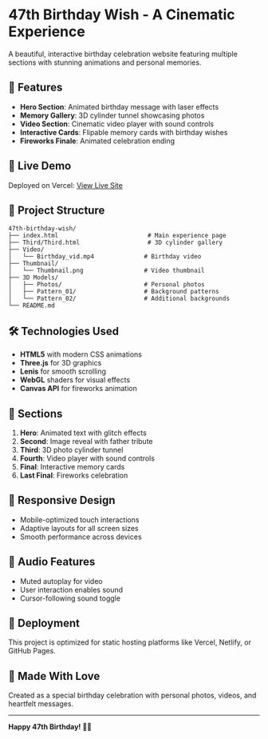 # 47th Birthday Wish - A Cinematic Experience

A beautiful, interactive birthday celebration website featuring multiple sections with stunning animations and personal memories.

## 🎉 Features

- **Hero Section**: Animated birthday message with laser effects
- **Memory Gallery**: 3D cylinder tunnel showcasing photos
- **Video Section**: Cinematic video player with sound controls
- **Interactive Cards**: Flipable memory cards with birthday wishes
- **Fireworks Finale**: Animated celebration ending

## 🚀 Live Demo

Deployed on Vercel: [View Live Site](https://your-vercel-url.vercel.app)

## 📁 Project Structure

```
47th-birthday-wish/
├── index.html                         # Main experience page
├── Third/Third.html                   # 3D cylinder gallery
├── Video/
│   └── Birthday_vid.mp4              # Birthday video
├── Thumbnail/
│   └── Thumbnail.png                 # Video thumbnail
├── 3D Models/
│   ├── Photos/                       # Personal photos
│   ├── Pattern_01/                   # Background patterns
│   └── Pattern_02/                   # Additional backgrounds
└── README.md
```

## 🛠️ Technologies Used

- **HTML5** with modern CSS animations
- **Three.js** for 3D graphics
- **Lenis** for smooth scrolling
- **WebGL** shaders for visual effects
- **Canvas API** for fireworks animation

## 🎨 Sections

1. **Hero**: Animated text with glitch effects
2. **Second**: Image reveal with father tribute
3. **Third**: 3D photo cylinder tunnel
4. **Fourth**: Video player with sound controls
5. **Final**: Interactive memory cards
6. **Last Final**: Fireworks celebration

## 📱 Responsive Design

- Mobile-optimized touch interactions
- Adaptive layouts for all screen sizes
- Smooth performance across devices

## 🎵 Audio Features

- Muted autoplay for video
- User interaction enables sound
- Cursor-following sound toggle

## 🚀 Deployment

This project is optimized for static hosting platforms like Vercel, Netlify, or GitHub Pages.

## 💝 Made With Love

Created as a special birthday celebration with personal photos, videos, and heartfelt messages.

---

**Happy 47th Birthday! 🎂🎉**
